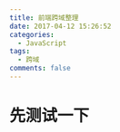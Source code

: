 ```yaml
---
title: 前端跨域整理
date: 2017-04-12 15:26:52
categories:
  - JavaScript
tags:
  - 跨域
comments: false
---
```


# 先测试一下